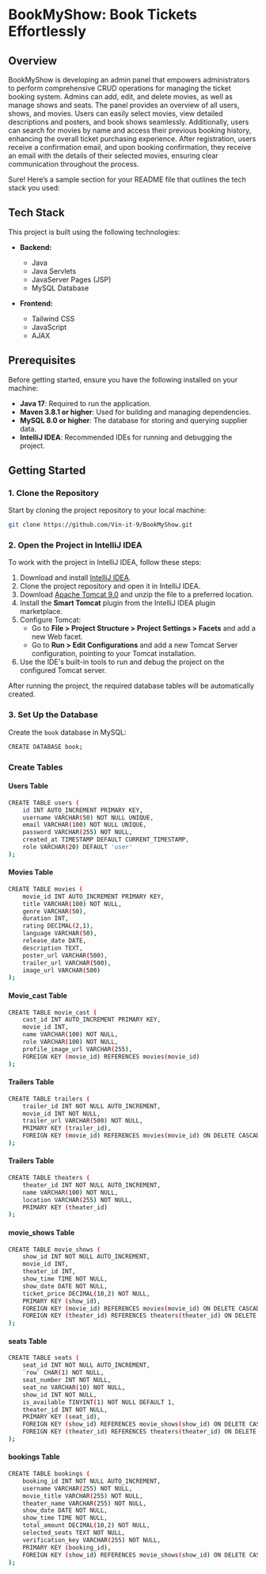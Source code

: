 # BookMyShow: Book Tickets Effortlessly

## Overview

BookMyShow is developing an admin panel that empowers administrators to perform comprehensive CRUD operations for managing the ticket booking system. Admins can add, edit, and delete movies, as well as manage shows and seats. The panel provides an overview of all users, shows, and movies. Users can easily select movies, view detailed descriptions and posters, and book shows seamlessly. Additionally, users can search for movies by name and access their previous booking history, enhancing the overall ticket purchasing experience. After registration, users receive a confirmation email, and upon booking confirmation, they receive an email with the details of their selected movies, ensuring clear communication throughout the process.

Sure! Here’s a sample section for your README file that outlines the tech stack you used:


## Tech Stack

This project is built using the following technologies:

- **Backend:**
  - Java
  - Java Servlets
  - JavaServer Pages (JSP)
  - MySQL Database

- **Frontend:**
  - Tailwind CSS
  - JavaScript
  - AJAX


## Prerequisites

Before getting started, ensure you have the following installed on your machine:

- **Java 17**: Required to run the application.
- **Maven 3.8.1 or higher**: Used for building and managing dependencies.
- **MySQL 8.0 or higher**: The database for storing and querying supplier data.
- **IntelliJ IDEA**: Recommended IDEs for running and debugging the project.

## Getting Started

### 1. Clone the Repository

Start by cloning the project repository to your local machine:

```bash
git clone https://github.com/Vin-it-9/BookMyShow.git
```



### 2. Open the Project in IntelliJ IDEA

To work with the project in IntelliJ IDEA, follow these steps:

1. Download and install [IntelliJ IDEA](https://www.jetbrains.com/idea/).
2. Clone the project repository and open it in IntelliJ IDEA.
3. Download [Apache Tomcat 9.0](https://tomcat.apache.org/) and unzip the file to a preferred location.
4. Install the **Smart Tomcat** plugin from the IntelliJ IDEA plugin marketplace.
5. Configure Tomcat:
   - Go to **File > Project Structure > Project Settings > Facets** and add a new Web facet.
   - Go to **Run > Edit Configurations** and add a new Tomcat Server configuration, pointing to your Tomcat installation.
6. Use the IDE's built-in tools to run and debug the project on the configured Tomcat server.

After running the project, the required database tables will be automatically created.


### 3. Set Up the Database

Create the `book` database in MySQL:

```bash
CREATE DATABASE book;
```

### Create Tables

#### Users Table

```bash
CREATE TABLE users (
    id INT AUTO_INCREMENT PRIMARY KEY,
    username VARCHAR(50) NOT NULL UNIQUE,
    email VARCHAR(100) NOT NULL UNIQUE,
    password VARCHAR(255) NOT NULL,
    created_at TIMESTAMP DEFAULT CURRENT_TIMESTAMP,
    role VARCHAR(20) DEFAULT 'user'
);
```
#### Movies Table
```bash
CREATE TABLE movies (
    movie_id INT AUTO_INCREMENT PRIMARY KEY,
    title VARCHAR(100) NOT NULL,
    genre VARCHAR(50),
    duration INT,
    rating DECIMAL(2,1),
    language VARCHAR(50),
    release_date DATE,
    description TEXT,
    poster_url VARCHAR(500),
    trailer_url VARCHAR(500),
    image_url VARCHAR(500)
);
```

#### Movie_cast Table
```bash
CREATE TABLE movie_cast (
    cast_id INT AUTO_INCREMENT PRIMARY KEY,
    movie_id INT,
    name VARCHAR(100) NOT NULL,
    role VARCHAR(100) NOT NULL,
    profile_image_url VARCHAR(255),
    FOREIGN KEY (movie_id) REFERENCES movies(movie_id)
);
```
#### Trailers Table
```bash
CREATE TABLE trailers (
    trailer_id INT NOT NULL AUTO_INCREMENT,
    movie_id INT NOT NULL,
    trailer_url VARCHAR(500) NOT NULL,
    PRIMARY KEY (trailer_id),
    FOREIGN KEY (movie_id) REFERENCES movies(movie_id) ON DELETE CASCADE
);

```
#### Trailers Table
```bash
CREATE TABLE theaters (
    theater_id INT NOT NULL AUTO_INCREMENT,
    name VARCHAR(100) NOT NULL,
    location VARCHAR(255) NOT NULL,
    PRIMARY KEY (theater_id)
);
```
#### movie_shows Table
```bash
CREATE TABLE movie_shows (
    show_id INT NOT NULL AUTO_INCREMENT,
    movie_id INT,
    theater_id INT,
    show_time TIME NOT NULL,
    show_date DATE NOT NULL,
    ticket_price DECIMAL(10,2) NOT NULL,
    PRIMARY KEY (show_id),
    FOREIGN KEY (movie_id) REFERENCES movies(movie_id) ON DELETE CASCADE,
    FOREIGN KEY (theater_id) REFERENCES theaters(theater_id) ON DELETE CASCADE
);
```
#### seats Table
```bash
CREATE TABLE seats (
    seat_id INT NOT NULL AUTO_INCREMENT,
    `row` CHAR(1) NOT NULL,
    seat_number INT NOT NULL,
    seat_no VARCHAR(10) NOT NULL,
    show_id INT NOT NULL,
    is_available TINYINT(1) NOT NULL DEFAULT 1,
    theater_id INT NOT NULL,
    PRIMARY KEY (seat_id),
    FOREIGN KEY (show_id) REFERENCES movie_shows(show_id) ON DELETE CASCADE,
    FOREIGN KEY (theater_id) REFERENCES theaters(theater_id) ON DELETE CASCADE
);
```


####  bookings Table
```bash
CREATE TABLE bookings (
    booking_id INT NOT NULL AUTO_INCREMENT,
    username VARCHAR(255) NOT NULL,
    movie_title VARCHAR(255) NOT NULL,
    theater_name VARCHAR(255) NOT NULL,
    show_date DATE NOT NULL,
    show_time TIME NOT NULL,
    total_amount DECIMAL(10,2) NOT NULL,
    selected_seats TEXT NOT NULL,
    verification_key VARCHAR(255) NOT NULL,
    PRIMARY KEY (booking_id),
    FOREIGN KEY (show_id) REFERENCES movie_shows(show_id) ON DELETE CASCADE
);
```
